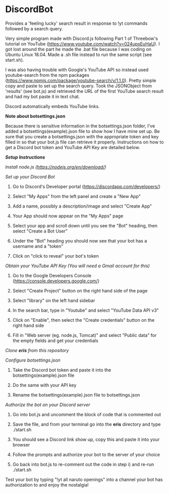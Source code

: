 # DiscordBot
Provides a 'feeling lucky' search result in response to !yt commands followed by a search query.

Very simple program made with Discord.js following Part 1 of Threebow's tutorial on YouTube (https://www.youtube.com/watch?v=024upsEuHaU). I got lost around the part he made the .bat file because I was coding on Ubuntu Linux 18.04. Made a .sh file instead to run the same script (see start.sh).

I was also having trouble with Google's YouTube API so instead used youtube-search from the npm packages (https://www.npmjs.com/package/youtube-search/v/1.1.0). Pretty simple copy and paste to set up the search query. Took the JSONObject from 'results' (see bot.js) and retrieved the URL of the first YouTube search result and had my bot paste it in text chat.

Discord automatically embeds YouTube links.

**Note about botsettings.json**

Because there is sensitive information in the botsettings.json folder, I've added a botsettings(example).json file to show how I have mine set up. Be sure that you create a botsettings.json with the appropriate token and key filled in so that your bot.js file can retrieve it properly. Instructions on how to get a Discord bot token and YouTube API Key are detailed below.

***Setup Instructions***

*Install node.js (https://nodejs.org/en/download/)*

*Set up your Discord Bot*

1. Go to Discord's Developer portal (https://discordapp.com/developers/)
    
2. Select "My Apps" from the left panel and create a "New App"
   
3. Add a name, possibly a description/image and select "Create App"
  
4. Your App should now appear on the "My Apps" page
   
5. Select your app and scroll down until you see the "Bot" heading, then select "Create  a Bot User"
    
6. Under the "Bot" heading you should now see that your bot has a username and a "token"
   
7. Click on "click to reveal" your bot's token

*Obtain your YouTube API Key (You will need a Gmail account for this)*

1. Go to the Google Developers Console (https://console.developers.google.com/)
    
2. Select "Create Project" button on the right hand side of the page
   
3. Select "library" on the left hand sidebar
  
4. In the search bar, type in "Youtube" and select "YouTube Data API v3"
   
5. Click on "Enable", then select the "Create credentials" button on the right hand side

6. Fill in "Web server (eg. node.js, Tomcat)" and select "Public data" for the empty fields and get your credentials

*Clone **eris** from this repository*

*Configure botsettings.json*

1. Take the Discord bot token and paste it into the botsettings(example).json file

2. Do the same with your API key
   
3. Rename the botsettings(example).json file to botsettings.json
  
*Authorize the bot on your Discord server*

1. Go into bot.js and uncomment the block of code that is commented out
    
2. Save the file, and from your terminal go into the **eris** directory and type ./start.sh
   
3. You should see a Discord link show up, copy this and paste it into your browser
  
4. Follow the prompts and authorize your bot to the server of your choice

5. Go back into bot.js to re-comment out the code in step i) and re-run ./start.sh
    
Test your bot by typing "!yt all naruto openings" into a channel your bot has authorization to and enjoy the nostalgia!
